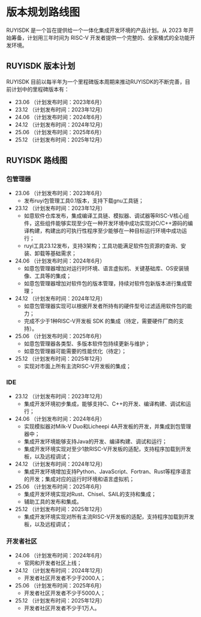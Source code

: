 # 版本规划路线图

RUYISDK 是一个旨在提供给一个一体化集成开发环境的产品计划。从 2023 年开始筹备，计划用三年时间为 RISC-V 开发者提供一个完整的、全家桶式的全功能开发环境。

## RUYISDK 版本计划

RUYISDK 目前以每半年为一个里程碑版本周期来推动RUYISDK的不断完善，目前计划中的里程碑版本有：

* 23.06  （计划发布时间：2023年6月）
* 23.12  （计划发布时间：2023年12月）
* 24.06  （计划发布时间：2024年6月）
* 24.12 （计划发布时间：2024年12月）
* 25.06  （计划发布时间：2025年6月）
* 25.12  （计划发布时间：2025年12月）

## RUYISDK 路线图

### 包管理器

* 23.06  （计划发布时间：2023年6月）
  * 发布ruyi包管理工具0.1版本，支持下载gnu工具链；
* 23.12  （计划发布时间：2023年12月）
  * 如意软件仓库发布，集成编译工具链、模拟器、调试器等RISC-V核心组件，这些组件能够实现至少在一种开发环境中成功实现对C/C++源码的编译构建，构建出的可执行性程序至少能够在一种目标运行环境中成功运行；
  * ruyi工具23.12发布，支持3架构；工具功能满足软件包资源的查询、安装、卸载等基础需求；
* 24.06  （计划发布时间：2024年6月）
  * 如意包管理器增加对运行时环境、语言虚拟机、关键基础库、OS安装镜像、工具等的集成；
  * 如意包管理器增加对软件包的版本管理，持续对软件包新版本进行集成管理；
* 24.12  （计划发布时间：2024年12月）
  * 如意包管理器实现可以根据开发者所持有的硬件型号过滤适用软件包的能力；
  * 完成不少于1种RISC-V开发板 SDK 的集成（待定，需要硬件厂商的支持）。
* 25.06  （计划发布时间：2025年6月）
  * 如意包管理器各类型、多版本软件包持续更新与维护；
  * 如意包管理器可能需要的性能优化（待定）；
* 25.12  （计划发布时间：2025年12月）
  * 实现对市面上所有主流RISC-V开发板的集成；

### IDE

* 23.12  （计划发布时间：2023年12月）
  * 集成开发环境初步集成，能够支持C、C++的开发、编译构建、调试和运行；
* 24.06  （计划发布时间：2024年6月）
  * 实现模拟器对Milk-V Duo和Licheepi 4A开发板的开发，并集成到包管理器中；
  * 集成开发环境能够支持Java的开发、编译构建、调试和运行；
  * 集成开发环境实现对至少1款RISC-V开发板的适配，支持程序加载到开发板，以及远程调试；
* 24.12  （计划发布时间：2024年12月）
  * 集成开发环境增加支持Python、JavaScript、Fortran、Rust等程序语言的开发；集成对应的运行时环境和语言虚拟机；
* 25.06  （计划发布时间：2025年6月）
  * 集成开发环境实现对Rust、Chisel、SAIL的支持和集成；
  * 辅助工具的发布和集成。
* 25.12  （计划发布时间：2025年12月）
  * 集成开发环境实现对所有主流RISC-V开发板的适配，支持程序加载到开发板，以及远程调试；

### 开发者社区

* 24.06  （计划发布时间：2024年6月）
  * 官网和开发者社区上线；
* 24.12  （计划发布时间：2024年12月）
  * 开发者社区开发者不少于2000人；
* 25.06  （计划发布时间：2025年6月）
  * 开发者社区开发者不少于5000人；
* 25.12  （计划发布时间：2025年12月）
  * 开发者社区开发者不少于1万人。
